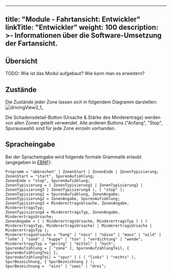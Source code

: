 
---
title: "Module - Fahrtansicht: Entwickler"
linkTitle: "Entwickler"
weight: 100
description: >-
     Informationen über die Software-Umsetzung der Fartansicht.
---

## Übersicht

TODO: Wie ist das Modul aufgebaut? Wie kann man es erweitern?

## Zustände

Die Zustände jeder Zone lassen sich in folgendem Diagramm darstellen:
![drivingView2_1_](uploads/200cc46837b3e9dc6ebf1101fe1fe1e4/drivingView2_1_.png)

Die Schadensdetail-Button (Ursache & Stärke des Minderertrags) werden von allen Zonen geteilt verwendet. Alle anderen Buttons ("Anfang", "Stop", Spurauswahl) sind für jede Zone einzeln vorhanden.

## Spracheingabe

Bei der Spracheingabe wird folgende formale Grammatik erlaubt (angegeben in [EBNF](https://de.wikipedia.org/wiki/Erweiterte_Backus-Naur-Form)):

```
Programm = "abbrechen" | ZonenStart | ZonenEnde | ZonenTypisierung;
ZonenStart = "start", SpurenAufzählung;
ZonenEnde = "stop", SpurenAufzählung;
ZonenTypisierung = ( ZonenTypisierung1 | ZonenTypisierung2 | ZonenTypisierung3 | ZonenTypisierung4 ), [ "stop" ];
ZonenTypisierung1 = SpurenAufzählung, ZonenAngabe;
ZonenTypisierung2 = ZonenAngabe, SpurenAufzählung;
ZonenTypisierung3 = MinderertragsUrsache, ZonenAngabe, MinderertragsTyp;
ZonenTypisierung4 = MinderertragsTyp, ZonenAngabe, MinderertragsUrsache;
ZonenAngabe = ( ( MinderertragsUrsache, MinderertragsTyp ) | ( MinderertragsTyp, MinderertragsUrsache) | MinderertragsUrsache | MinderertragsTyp );
MinderertragsUrsache = "hang" | "nass" | "nässe" | "maus" | "wild" | "lehm" | "sand" | "kuppe" | "ton" | "verdichtung" | "wende";
MinderertragsTyp = "gering" | "mittel" | "hoch";
SpurenAufzählung = [ "zone" ], SpurenAufzählungTeil, { SpurenAufzählungTeil };
SpurenAufzählungTeil = "spur" | ( ( "links" | "rechts" ), SpurBezeichnung, { SpurBezeichnung } );
SpurBezeichnung =  "eins" | "zwei" | "drei";
```